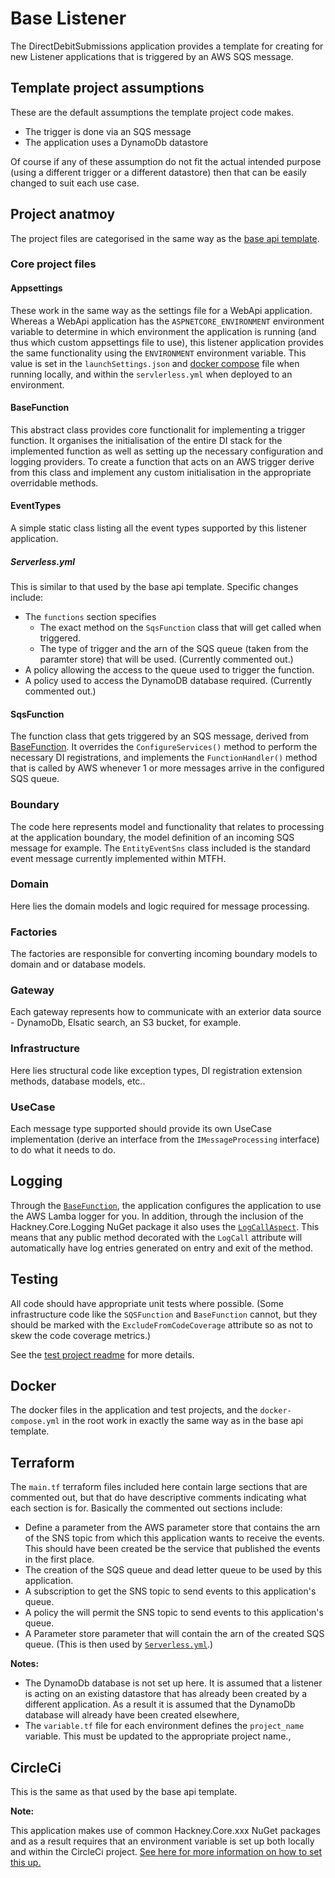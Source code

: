 # Base Listener

The DirectDebitSubmissions application provides a template for creating for new Listener applications that is triggered by an AWS SQS message.

## Template project assumptions
These are the default assumptions the template project code makes.

* The trigger is done via an SQS message
* The application uses a DynamoDb datastore

Of course if any of these assumption do not fit the actual intended purpose (using a different trigger or a different datastore)
then that can be easily changed to suit each use case.

## Project anatmoy
The project files are categorised in the same way as the [base api template](https://github.com/LBHackney-IT/lbh-base-api).

### Core project files
#### Appsettings
These work in the same way as the settings file for a WebApi application. Whereas a WebApi application has the `ASPNETCORE_ENVIRONMENT`
environment variable to determine in which environment the application is running (and thus which custom appsettings file to use),
this listener application provides the same functionality using the `ENVIRONMENT` environment variable.
This value is set in the `launchSettings.json` and [docker compose](#Docker) file when running locally, and within the `servlerless.yml` when deployed to an environment.

#### BaseFunction
This abstract class provides core functionalit for implementing a trigger function.
It organises the initialisation of the entire DI stack for the implemented function as well as setting up the necessary configuration and logging providers.
To create a function that acts on an AWS trigger derive from this class and implement any custom initialisation in the appropriate overridable methods.

#### EventTypes
A simple static class listing all the event types supported by this listener application.

##### Serverless.yml
This is similar to that used by the base api template. Specific changes include:
* The `functions` section specifies 
  * The exact method on the `SqsFunction` class that will get called when triggered.
  * The type of trigger and the arn of the SQS queue (taken from the paramter store) that will be used. (Currently commented out.)
* A policy allowing the access to the queue used to trigger the function.
* A policy used to access the DynamoDB database required. (Currently commented out.)

#### SqsFunction
The function class that gets triggered by an SQS message, derived from [BaseFunction](#BaseFunction).
It overrides the `ConfigureServices()` method to perform the necessary DI registrations,
and implements the `FunctionHandler()` method that is called by AWS whenever 1 or more messages arrive in the configured SQS queue.

### Boundary
The code here represents model and functionality that relates to processing at the application boundary, the model definition of an incoming SQS message for example.
The `EntityEventSns` class included is the standard event message currently implemented within MTFH.

### Domain
Here lies the domain models and logic required for message processing.

### Factories
The factories are responsible for converting incoming boundary models to domain and or database models.

### Gateway
Each gateway represents how to communicate with an exterior data source - DynamoDb, Elsatic search, an S3 bucket, for example.

### Infrastructure
Here lies structural code like exception types, DI registration extension methods, database models, etc..

### UseCase
Each message type supported should provide its own UseCase implementation (derive an interface from the `IMessageProcessing` interface)
to do what it needs to do.

## Logging
Through the [`BaseFunction`](#BaseFunction), the application configures the application to use the AWS Lamba logger for you.
In addition, through the inclusion of the Hackney.Core.Logging NuGet package it also uses the [`LogCallAspect`](https://github.com/LBHackney-IT/lbh-core#log-call-aspect).
This means that any public method decorated with the `LogCall` attribute will automatically have log entries generated on entry and exit of the method.

## Testing
All code should have appropriate unit tests where possible.
(Some infrastructure code like the `SQSFunction` and `BaseFunction` cannot, but they should be marked with the `ExcludeFromCodeCoverage`
attribute so as not to skew the code coverage metrics.)

See the [test project readme](../DirectDebitSubmissions.Tests/ReadMe.md) for more details.

## Docker
The docker files in the application and test projects, and the `docker-compose.yml` in the root work in exactly the same way as in the base api template.

## Terraform
The `main.tf` terraform files included here contain large sections that are commented out, but that do have descriptive comments indicating what each section is for.
Basically the commented out sections include:
* Define a parameter from the AWS parameter store that contains the arn of the SNS topic from which this application wants to receive the events.
This should have been created be the service that published the events in the first place.
* The creation of the SQS queue and dead letter queue to be used by this application.
* A subscription to get the SNS topic to send events to this application's queue.
* A policy the will permit the SNS topic to send events to this application's queue.
* A Parameter store parameter that will contain the arn of the created SQS queue. (This is then used by [`Serverless.yml`](#Serverlessyml).)

**Notes:**

* The DynamoDb database is not set up here. It is assumed that a listener is acting on an existing datastore that has already been created by
a different application. As a result it is assumed that the DynamoDb database will already have been created elsewhere,
* The `variable.tf` file for each environment defines the `project_name` variable. This must be updated to the appropriate project name.,


## CircleCi
This is the same as that used by the base api template.

**Note:**

This application makes use of common Hackney.Core.xxx NuGet packages and as a result requires that an environment variable is set up both locally and within the CircleCi project.
[See here for more information on how to set this up.](https://github.com/LBHackney-IT/lbh-core/wiki/Using-the-package(s)-from-the-Hackney.Core-repository#environment-variable)
